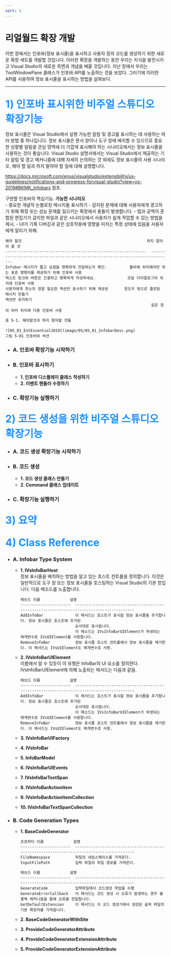 ```yaml
---
sort: 5
---
```


# 리얼월드 확장 개발
이번 장에서는 인포바(정보 표시줄)을 표시하고 사용자 정의 코드를 생성하기 위한 새로운 확장 세트를 개발할 것입니다. 이러한 확장을 개발하는 동안 우리는 지식을 발전시키고 Visual Studio의 새로운 측면과 개념을 배울 것입니다.
지난 장에서 우리는 ToolWindowPane 클래스가 인포바 API를 노출하는 것을 보았다. 그러기에 이러한 API를 사용하여 정보 표시줄을 표시하는 방법을 살펴보다.
***
## <font color='dodgerblue' size="6">1) 인포바 표시위한 비주얼 스튜디오 확장기능</font>
정보 표시줄은 Visual Studio에서 실행 가능한 알림 및 경고를 표시하는 데 사용하는 여러 방법 중 하나입니다. 정보 표시줄은 문서 창이나 도구 창에 배치할 수 있으므로 중요한 상황별 알림을 관심 영역에 더 가깝게 표시해야 하는 시나리오에서는 정보 표시줄을 사용하는 것이 좋습니다. Visual Studio 설명서에서는 Visual Studio에서 제공하는 기타 알림 및 경고 메커니즘에 대해 자세히 논의하는 것 외에도 정보 표시줄의 사용 시나리오, 해야 할 일과 하지 말아야 할 일에 대해 설명합니다.

https://docs.microsoft.com/enus/visualstudio/extensibility/ux-guidelines/notifications-and-progress-forvisual-studio?view=vs-2019#BKMK_Infobars 참조.

구현할 인포바의 핵심기능.
**가능한 시나리오**  
    - 중요한 개념적 논블로킹 메시지들 표시하기
    - 감지된 문제에 대해 사용자에게 경고하기 위해 확장 또는 성능 문제를 일으키는 확장에서 충돌이 발생합니다.
    - 탭과 공백이 혼합된 편집기가 감지한 파일과 같은 시나리오에서 사용자가 쉽게 작업할 수 있는 방법을 제시.
    - UI가 기록 디버깅과 같은 상호작용에 영향을 미치는 특정 상태에 있음을 사용자에게 알리기 위해.

```
해야 할것                                                       하지 말아야 할 것
--------------------------------------------------------------  -------------------------------------------------------------------------------
Infobar 메시지가 짧고 요점을 명확하게 전달하는지 확인.          툴바에 위치해야만 하는 표준 명령어를 제공하기 위해 인포바 사용
텍스트 링크와 버튼은 간결하고 명확하게 작성하세요.              모달 다이얼로그의 위치에 인포바 사용
사용자에게 최소의 정말 필요한 액션만 표시하기 위해 제공된       윈도우 밖으로 플로팅 메시지 만들기
액션만 유지하기
                                                                같은 창의 여러 위치에 다중 인포바 사용
```
    표 5-1. 해야할것과 하지 말야할 것들

    ![05_01_ExtEssential2019](image/05/05_01_InfobarDesc.png)   
    그림 5-01 인포바와 섹션

- ### A. 인포바 확장기능 시작하기

- ### B. 인포바 표시하기
    - **1. 인포바 디스플레이 클래스 작성하기**  
    - **2. 이벤트 핸들러 수정하기**  
- ### C. 확장기능 실행하기

## <font color='dodgerblue' size="6">2) 코드 생성을 위한 비주얼 스튜디오 확장기능</font>

- ### A. 코드 생성 확장기능 시작하기

- ### B. 코드 생성
    - **1. 코드 생성 클래스 만들기**  
    - **2. Command 클래스 업데이트**  

- ### C. 확장기능 실행하기

## <font color='dodgerblue' size="6">3) 요약</font>

## <font color='dodgerblue' size="6">4) Class Reference</font>        
- ### A. Infobar Type System
    - **1. IVsInfoBarHost**  
        정보 표시줄을 배치하는 방법을 알고 있는 호스트 컨트롤을 정의합니다. 이것은 일반적으로 도구 창 또는 정보 표시줄을 호스팅하는 Visual Studio의 기본 창입니다. 다음 메소드를 노출합니다.

        ```
        메쏘드 이름             설명
        ----------------------  -----------------------------------------------------------------------------------------
        AddInfoBar              이 메서드는 호스트가 표시할 정보 표시줄을 추가합니다. 정보 표시줄은 호스트에 추가된
                                순서대로 표시됩니다. 
                                이 메소드는 IVsInfoBarUIElement가 파생되는 매개변수로 IVsUIElement를 사용합니다.
        RemoveInfoBar           정보 표시줄 호스트 컨트롤에서 정보 표시줄을 제거한다. 이 메서드는 IVsUIElement도 매개변수로 사용.
        ```

    - **2. IVsInfoBarUIElement**  
        이름에서 알 수 있듯이 이 유형은 InfoBar의 UI 요소를 정의한다. IVsInfoBarUIElement에 의해 노출되는 메서드는 다음과 같음.

        ```
        메쏘드 이름             설명
        ----------------------  -----------------------------------------------------------------------------------------
        AddInfoBar              이 메서드는 호스트가 표시할 정보 표시줄을 추가합니다. 정보 표시줄은 호스트에 추가된
                                순서대로 표시됩니다. 
                                이 메소드는 IVsInfoBarUIElement가 파생되는 매개변수로 IVsUIElement를 사용합니다.
        RemoveInfoBar           정보 표시줄 호스트 컨트롤에서 정보 표시줄을 제거한다. 이 메서드는 IVsUIElement도 매개변수로 사용.
        ```

    - **3. IVsInfoBarUIFactory**  

    - **4. IVsInfoBar**  

    - **5. InfoBarModel**  

    - **6. IVsInfoBarUIEvents**  

    - **7. IVsInfoBarTextSpan**  

    - **8. IVsInfoBarActionItem**  

    - **9. IVsInfoBarActionItemCollection**  

    - **10. IVsInfoBarTextSpanCollection**  



- ### B. Code Generation Types
    - **1. BaseCodeGenerator**  

        ```
        프로퍼티 이름             설명
        ----------------------  -----------------------------------------------------------------------------------------
        FileNamespace           파일의 네임스페이스를 가져온다.
        InputFilePath           입력 파일의 파일 경로를 가져온다.
        ```

        ```
        메쏘드 이름             설명
        ----------------------  -----------------------------------------------------------------------------------------
        GenerateCode            입력파일에서 코드생성 작업을 수행
        GenerateErrorCallback   이 메서드는 코드 생성 시 오류가 발생하는 경우 쉘 콜백 메커니즘을 통해 오류를 전달합니다.
        GetDefaultExtension     이 메서드는 이 코드 생성기에서 생성된 출력 파일의 기본 확장자를 가져옵니다.
        ```    

    - **2. BaseCodeGeneratorWithSite**  

    - **3. ProvideCodeGeneratorAttribute**  

    - **4. ProvideCodeGeneratorExtensionAttribute**

    - **5. ProvideCodeGeneratorExtensionAttribute**
        